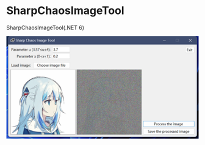 # SharpChaosImageTool
SharpChaosImageTool(.NET 6)

![](https://github.com/KormiMeiko/SharpChaosImageTool/blob/main/SCIT.png)
